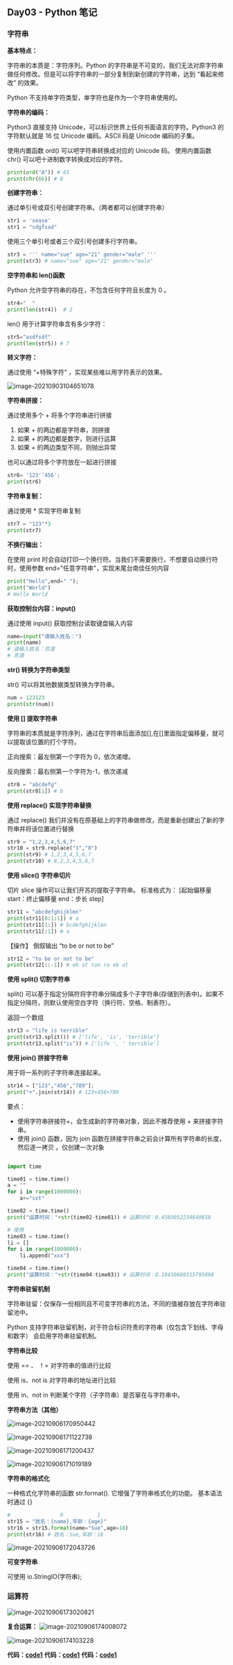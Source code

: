 ## Day03 - Python 笔记

### 字符串

**基本特点：**

字符串的本质是：字符序列。Python 的字符串是不可变的，我们无法对原字符串做任何修改。但是可以将字符串的一部分复制到新创建的字符串，达到 “看起来修改” 的效果。

Python 不支持单字符类型，单字符也是作为一个字符串使用的。

**字符串的编码：**

Python3 直接支持 Unicode，可以标识世界上任何书面语言的字符。Python3 的字符默认就是 16 位 Unicode 编码。ASCII 码是 Unicode 编码的子集。

使用内置函数 ord() 可以吧字符串转换成对应的 Unicode 码。
使用内置函数 chr() 可以吧十进制数字转换成对应的字符。

```python
print(ord("A")) # 65
print(chr(66)) # B
```

**创建字符串：**

通过单引号或双引号创建字符串。（两者都可以创建字符串）

```python
str1 = 'sease'
str1 = "sdgfsad"
```

使用三个单引号或者三个双引号创建多行字符串。

```python
str3 = ''' name="sue" age="21" gender="male" '''
print(str3) # name="sue" age="21" gender="male"
```

**空字符串和 len()函数**

Python 允许空字符串的存在，不包含任何字符且长度为 0 。

```python
str4="  "
print(len(str4))  # 2
```

len() 用于计算字符串含有多少字符：

```python
str5="asdfsdf"
print(len(str5)) # 7
```

**转义字符：**

通过使用 “\+特殊字符” ，实现某些难以用字符表示的效果。

![image-20210903104651078](img/image-20210903104651078.png)

**字符串拼接：**

通过使用多个 + 将多个字符串进行拼接

1. 如果 + 的两边都是字符串，则拼接
2. 如果 + 的两边都是数字，则进行运算
3. 如果 + 的两边类型不同，则抛出异常

也可以通过将多个字符放在一起进行拼接

```python
str6= '123''456';
print(str6)
```

**字符串复制：**

通过使用 \* 实现字符串复制

```python
str7 = "123"*3
print(str7)
```

**不换行输出：**

在使用 print 时会自动打印一个换行符。当我们不需要换行，不想要自动换行符时，使用参数 end="任意字符串"，实现末尾台南佳任何内容

```python
print("Hello",end=" ");
print("World")
# Hello World
```

**获取控制台内容：input()**

通过使用 input() 获取控制台读取键盘输入内容

```python
name=input("请输入姓名：")
print(name)
# 请输入姓名：苏澳
# 苏澳
```

**str() 转换为字符串类型**

str() 可以将其他数据类型转换为字符串。

```python
num = 123123
print(str(num))
```

**使用 [] 提取字符串**

字符串的本质就是字符序列，通过在字符串后面添加[],在[]里面指定偏移量，就可以提取该位置的打个字符。

正向搜索：最左侧第一个字符为 0，依次递增。

反向搜索：最右侧第一个字符为-1，依次递减

```python
str8 = "abcdefg"
print(str8[1]) # b
```

**使用 replace() 实现字符串替换**

通过 replace() 我们并没有在原基础上的字符串做修改，而是重新创建出了新的字符串并将该位置进行替换

```python
str9 = "1,2,3,4,5,6,7"
str10 = str9.replace("1","8")
print(str9) # 1,2,3,4,5,6,7
print(str10) # 8,2,3,4,5,6,7
```

**使用 slice() 字符串切片**

切片 slice 操作可以让我们开苏的提取子字符串。
标准格式为：
[起始偏移量 start：终止偏移量 end：步长 step]

```python
str11 = "abcdefghijklmn"
print(str11[0:1:1]) # a
print(str11[1:]) # bcdefghijklmn
print(str11[:1]) # a
```

【操作】 倒叙输出 “to be or not to be”

```python
str12 = "to be or not to be"
print(str12[::-1]) # eb ot ton ro eb ot
```

**使用 split() 切割字符串**

split() 可以基于指定分隔符将字符串分隔成多个子字符串(存储到列表中)。如果不指定分隔符，则默认使用空白字符（换行符、空格、制表符）。

返回一个数组

```python
str13 = "life is terrible"
print(str13.split()) # ['life', 'is', 'terrible']
print(str13.split("is")) # ['life ', ' terrible']
```

**使用 join() 拼接字符串**

用于将一系列的子字符串连接起来。

```python
str14 = ["123","456","789"];
print("+".join(str14)) # 123+456+789
```

要点：

- 使用字符串拼接符+，会生成新的字符串对象，因此不推荐使用 + 来拼接字符串。
- 使用 join() 函数，因为 join 函数在拼接字符串之前会计算所有字符串的长度，然后逐一拷贝
  。仅创建一次对象

```python

import time

time01 = time.time()
a = ""
for i in range(1000000):
    a+="sxt"

time02 = time.time()
print("运算时间："+str(time02-time01)) # 运算时间：0.4503052234649658

# 使用
time03 = time.time()
li = []
for i in range(1000000):
    li.append("xxx")

time04 = time.time()
print("运算时间："+str(time04-time03)) # 运算时间：0.18450689315795898

```

**字符串驻留机制**

字符串驻留：仅保存一份相同且不可变字符串的方法，不同的值被存放在字符串驻留池中。

Python 支持字符串驻留机制，对于符合标识符贵的字符串（仅包含下划线、字母和数字） 会启用字符串驻留机制。

**字符串比较**

使用 == 、 ！= 对字符串的值进行比较

使用 is、not is 对字符串的地址进行比较

使用 in、not in 判断某个字符（子字符串）是否窜在与字符串中。

**字符串方法（其他）**

![image-20210906170950442](img/image-20210906170950442.png)

![image-20210906171122738](img/image-20210906171122738.png)

![image-20210906171200437](img/image-20210906171200437.png)

![image-20210906171019189](img/image-20210906171019189.png)

**字符串的格式化**

一种格式化字符串的函数 str.format(). 它增强了字符串格式化的功能。
基本语法时通过 {}

```python
#                0           1
str15 = "姓名：{name},年龄：{age}"
str16 = str15.format(name="Sue",age=18)
print(str16) # 姓名：Sue,年龄：18
```

![image-20210906172043726](img/image-20210906172043726.png)

**可变字符串**

可使用 io.StringIO(字符串);

### 运算符

![image-20210906173020821](img/image-20210906173020821.png)

**复合运算：**
![image-20210906174008072](img/image-20210906174008072.png)

![image-20210906174103228](img/image-20210906174103228.png)

**代码：[code1](./code/calc.py)**
**代码：[code1](./code/string.py)**
**代码：[code1](./code/test.py)**